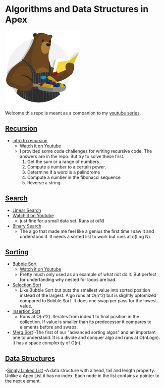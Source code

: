 # Algorithms and Data Structures in Apex
![Image of Cody from Salesforce](https://github.com/bdJohnson72/Algorithms_And_Data_Structures_In_Apex/blob/master/images/recipes-logo.png)

Welcome this repo is meant as a companion to
my [youtube series](https://www.youtube.com/playlist?list=PLdt84CMzTQBbon-6Oy2a_rIsOyzMTrjnn).

## [Recursion](https://github.com/bdJohnson72/Algorithms_And_Data_Structures_In_Apex/tree/master/force-app/main/default/classes/recursion)

- [intro to recursion](https://github.com/bdJohnson72/Algorithms_And_Data_Structures_In_Apex/tree/master/force-app/main/default/classes/recursion)
  - [Watch it on Youtube](https://www.youtube.com/watch?v=4xpg0NnS90w&list=PLdt84CMzTQBbon-6Oy2a_rIsOyzMTrjnn&index=2)
  - I provided some code challenges for writing recursive code. The answers are in the repo. But try to solve these first.
    1. Get the sum or a range of numbers.
    2. Compute a number to a certain power.
    3. Determine if a word is a palindrome
    4. Compute a number in the fibonacci sequence
    5. Reverse a string

## [Search](https://github.com/bdJohnson72/Algorithms_And_Data_Structures_In_Apex/tree/master/force-app/main/default/classes/search)

- [Linear Search](https://github.com/bdJohnson72/Algorithms_And_Data_Structures_In_Apex/blob/master/force-app/main/default/classes/search/LinearSearch.cls)
- [Watch it on Youtube](https://www.youtube.com/watch?v=a8kPwN3b8vk&lc=UgyJwVycuT5JKGj2oil4AaABAg.9XH1gpNj-C-9XHPnpyVIUZ)
  - just fine for a small data set. Runs at o(N)
- [Binary Search](https://github.com/bdJohnson72/Algorithms_And_Data_Structures_In_Apex/blob/master/force-app/main/default/classes/search/BinarySearch.cls)
  - The algo that made me feel like a genius the first time I saw it and understood it. It needs a sorted list to work
    but runs at o(Log N).

## [Sorting](https://github.com/bdJohnson72/Algorithms_And_Data_Structures_In_Apex/tree/master/force-app/main/default/classes/sorting)

- [Bubble Sort](https://github.com/bdJohnson72/Algorithms_And_Data_Structures_In_Apex/blob/master/force-app/main/default/classes/sorting/BubbleSort.cls)
  - [Watch it on Youtube](https://youtu.be/KJVDLgfzCL8)
  - Pretty much only used as an example of what not do it. But perfect for undertanding why nested for loops are bad.
- [Selection Sort](https://github.com/bdJohnson72/Algorithms_And_Data_Structures_In_Apex/blob/master/force-app/main/default/classes/sorting/SelectionSort.cls)
  - Like Bubble Sort but puts the smallest value into sorted position instead of the largest. Algo runs at O(n^2) but is
    slightly optomized compared to Bubble Sort. It does one swap per pass for the lowest value.
- [Insertion Sort](https://github.com/bdJohnson72/Algorithms_And_Data_Structures_In_Apex/blob/master/force-app/main/default/classes/sorting/InsertionSort.cls)
  - Runs at O(n^2). Iterates from index 1 to final position in the collection. If value is smaller than its predecessor
    it compares to elements before and swaps.
- [Merg Sort](https://github.com/bdJohnson72/Algorithms_And_Data_Structures_In_Apex/blob/master/force-app/main/default/classes/sorting/MergeSort.cls)
  -The first of our "advanced sorting algos" and an important one to understand. It is a divide and conquer algo and runs at O(nLogn). It has a space complexity of O(n).

## [Data Structures]()

-[Singly Linked List]()
-A data structure with a head, tail and length property. Unlike a Apex List it has no index. Each node in the list
contains a pointer to the next element.
